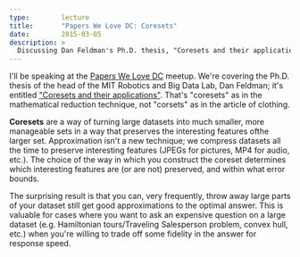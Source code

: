 ```yaml
---
type:        lecture
title:       "Papers We Love DC: Coresets"
date:        2015-03-05
description: >
  Discussing Dan Feldman's Ph.D. thesis, "Coresets and their applications".
---
```


I'll be speaking at the [Papers We Love DC](http://www.meetup.com/Papers-We-Love-DC/events/220155410/) meetup. We're covering the Ph.D. thesis of the head of the MIT Robotics and Big Data Lab, Dan Feldman; it's entitled ["Coresets and their applications"](http://www.cs.tau.ac.il/thesis/thesis/feldman). That's "coresets" as in the mathematical reduction technique, not "corsets" as in the article of clothing.

**Coresets** are a way of turning large datasets into much smaller, more manageable sets in a way that preserves the interesting features ofthe larger set. Approximation isn't a new technique; we compress datasets all the time to preserve interesting features (JPEGs for pictures, MP4 for audio, etc.). The choice of the way in which you construct the coreset determines which interesting features are (or are not) preserved, and within what error bounds.

The surprising result is that you can, very frequently, throw away large parts of your dataset still get good approximations to the optimal answer. This is valuable for cases where you want to ask an expensive question on a large dataset (e.g. Hamiltonian tours/Traveling Salesperson problem, convex hull, etc.) when you're willing to trade off some fidelity in the answer for response speed.
